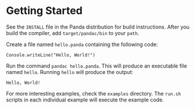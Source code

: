 Getting Started
===============

See the `INSTALL` file in the Panda distribution for build instructions. After
you build the compiler, add `target/pandac/bin` to your `path`.

Create a file named `hello.panda` containing the following code:

    Console.writeLine("Hello, World!")

Run the command `pandac hello.panda`. This will produce an executable file
named `hello`. Running `hello` will produce the output:

    Hello, World!

For more interesting examples, check the `examples` directory. The `run.sh`
scripts in each individual example will execute the example code.
